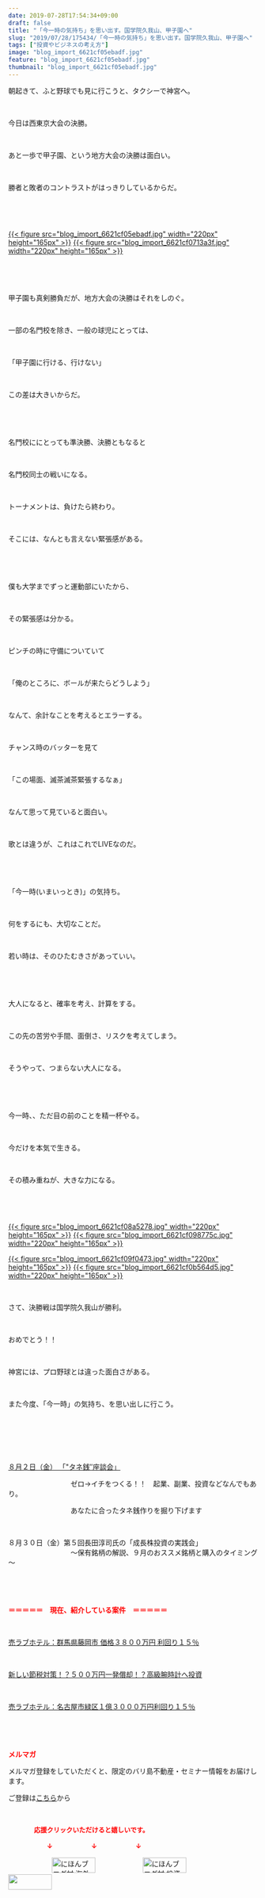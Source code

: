 ```yaml
---
date: 2019-07-28T17:54:34+09:00
draft: false
title: "「今一時の気持ち」を思い出す。国学院久我山、甲子園へ"
slug: "2019/07/28/175434/「今一時の気持ち」を思い出す。国学院久我山、甲子園へ"
tags: ["投資やビジネスの考え方"]
image: "blog_import_6621cf05ebadf.jpg"
feature: "blog_import_6621cf05ebadf.jpg"
thumbnail: "blog_import_6621cf05ebadf.jpg"
---
```

<p>朝起きて、ふと野球でも見に行こうと、タクシーで神宮へ。</p><p> </p><p>今日は西東京大会の決勝。</p><p> </p><p>あと一歩で甲子園、という地方大会の決勝は面白い。</p><p> </p><p>勝者と敗者のコントラストがはっきりしているからだ。</p><p> </p><p> </p><p><a href="blog_import_6621cf05ebadf.jpg">{{< figure src="blog_import_6621cf05ebadf.jpg" width="220px" height="165px" >}}</a> <a href="blog_import_6621cf0713a3f.jpg">{{< figure src="blog_import_6621cf0713a3f.jpg" width="220px" height="165px" >}}</a></p><p> </p><p> </p><p>甲子園も真剣勝負だが、地方大会の決勝はそれをしのぐ。</p><p> </p><p>一部の名門校を除き、一般の球児にとっては、</p><p> </p><p>「甲子園に行ける、行けない」</p><p> </p><p>この差は大きいからだ。</p><p> </p><p> </p><p>名門校ににとっても準決勝、決勝ともなると</p><p> </p><p>名門校同士の戦いになる。</p><p> </p><p>トーナメントは、負けたら終わり。</p><p> </p><p>そこには、なんとも言えない緊張感がある。</p><p> </p><p> </p><p>僕も大学までずっと運動部にいたから、</p><p> </p><p>その緊張感は分かる。</p><p> </p><p>ピンチの時に守備についていて</p><p> </p><p>「俺のところに、ボールが来たらどうしよう」</p><p> </p><p>なんて、余計なことを考えるとエラーする。</p><p> </p><p>チャンス時のバッターを見て</p><p> </p><p>「この場面、滅茶滅茶緊張するなぁ」</p><p> </p><p>なんて思って見ていると面白い。</p><p> </p><p>歌とは違うが、これはこれでLIVEなのだ。</p><p> </p><p> </p><p>「今一時(いまいっとき)」の気持ち。</p><p> </p><p>何をするにも、大切なことだ。</p><p> </p><p>若い時は、そのひたむきさがあっていい。</p><p> </p><p> </p><p>大人になると、確率を考え、計算をする。</p><p> </p><p>この先の苦労や手間、面倒さ、リスクを考えてしまう。</p><p> </p><p>そうやって、つまらない大人になる。</p><p> </p><p> </p><p>今一時、、ただ目の前のことを精一杯やる。</p><p> </p><p>今だけを本気で生きる。</p><p> </p><p>その積み重ねが、大きな力になる。</p><p> </p><p> </p><p><a href="blog_import_6621cf08a5278.jpg">{{< figure src="blog_import_6621cf08a5278.jpg" width="220px" height="165px" >}}</a> <a href="blog_import_6621cf098775c.jpg">{{< figure src="blog_import_6621cf098775c.jpg" width="220px" height="165px" >}}</a></p><p><a href="blog_import_6621cf09f0473.jpg">{{< figure src="blog_import_6621cf09f0473.jpg" width="220px" height="165px" >}}</a> <a href="blog_import_6621cf0b564d5.jpg">{{< figure src="blog_import_6621cf0b564d5.jpg" width="220px" height="165px" >}}</a></p><p> </p><p>さて、決勝戦は国学院久我山が勝利。</p><p> </p><p>おめでとう！！</p><p> </p><p>神宮には、プロ野球とは違った面白さがある。</p><p> </p><p>また今度、「今一時」の気持ち、を思い出しに行こう。</p><p> </p><p> </p><p> </p><p><a href="entry-12490299208.html" target="_blank">８月２日（金） 「"タネ銭″座談会」</a></p><p>　　　　　　　　　ゼロ→イチをつくる！！　起業、副業、投資などなんでもあり。</p><p>　　　　　　　　　あなたに合ったタネ銭作りを掘り下げます</p><p> </p><p>８月３０日（金）第５回長田淳司氏の「成長株投資の実践会」<br/>　　　　　　　　　～保有銘柄の解説、９月のおススメ銘柄と購入のタイミング～</p><p> </p><p> </p><p><span style="font-weight: bold;"><span style="color: rgb(255, 0, 0);">＝＝＝＝＝　現在、紹介している案件　＝＝＝＝＝</span></span></p><p> </p><p><a href="entry-12497454744.html" target="_blank">売ラブホテル：群馬県藤岡市 価格３８００万円 利回り１５％</a></p><p> </p><p><a href="entry-12492433937.html" target="_blank">新しい節税対策！？５００万円一発償却！？高級腕時計へ投資</a></p><p> </p><p><a href="entry-12489345635.html" target="_blank">売ラブホテル：名古屋市緑区１億３０００万円利回り１５％</a></p><p> </p><p> </p><p><span style="font-weight: bold;"><span style="color: rgb(255, 0, 0);">メルマガ</span></span></p><p>メルマガ登録をしていただくと、限定のバリ島不動産・セミナー情報をお届けします。</p><p>ご登録は<a href="f9eeVI" target="_blank">こちら</a>から</p><p style="text-align: center;"> </p><p><font color="#ff0000" size="2"><strong>　　　　応援クリックいただけると嬉しいです。</strong></font></p><p><font color="#ff0000" size="2"><strong>　　　　　　↓　　　　　　↓　　　　　　↓</strong></font></p><p><a href="ranking.html?p_cid=01260127" id="&amp;blogmura_banner"><img alt="にほんブログ村 海外生活ブログ バリ島情報へ" border="0" height="31" src="data:image/svg+xml;charset=utf-8,%3Csvg%20xmlns%3D%22http%3A%2F%2Fwww.w3.org%2F2000%2Fsvg%22%20title%3D%22Placeholder%20for%20Images%22%20role%3D%22presentation%22%20viewBox%3D%220%200%2088%2031%22%20%2F%3E" width="88" data-src="//overseas.blogmura.com/bali/img/bali88_31.gif" style="aspect-ratio: auto 88 / 31;"/><noscript><img alt="にほんブログ村 海外生活ブログ バリ島情報へ" border="0" height="31" src="//overseas.blogmura.com/bali/img/bali88_31.gif" width="88"></noscript></a>  <a href="ranking.html?p_cid=01260127" id="&amp;blogmura_banner"><img alt="にほんブログ村 投資ブログ 不動産投資へ" border="0" height="31" src="data:image/svg+xml;charset=utf-8,%3Csvg%20xmlns%3D%22http%3A%2F%2Fwww.w3.org%2F2000%2Fsvg%22%20title%3D%22Placeholder%20for%20Images%22%20role%3D%22presentation%22%20viewBox%3D%220%200%2088%2031%22%20%2F%3E" width="88" data-src="//investment.blogmura.com/hudousantoushi/img/hudousantoushi88_31.gif" style="aspect-ratio: auto 88 / 31;"/><noscript><img alt="にほんブログ村 投資ブログ 不動産投資へ" border="0" height="31" src="//investment.blogmura.com/hudousantoushi/img/hudousantoushi88_31.gif" width="88"></noscript></a> <a href="link.php?1804582" title="人気ブログランキングへ"><img border="0" height="31" src="data:image/svg+xml;charset=utf-8,%3Csvg%20xmlns%3D%22http%3A%2F%2Fwww.w3.org%2F2000%2Fsvg%22%20title%3D%22Placeholder%20for%20Images%22%20role%3D%22presentation%22%20viewBox%3D%220%200%2088%2031%22%20%2F%3E" width="88" data-src="https://blog.with2.net/img/banner/banner_22.gif" style="aspect-ratio: auto 88 / 31;"/><noscript><img border="0" height="31" src="https://blog.with2.net/img/banner/banner_22.gif" width="88"></noscript></a></p>


